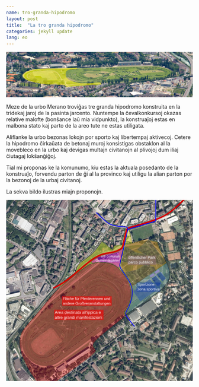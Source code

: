 ```yaml
---
name: tro-granda-hipodromo
layout: post
title:  "La tro granda hipodromo"
categories: jekyll update
lang: eo
---
```

![La hipodromo de Merano](../../bildoj/Pferderennplatz1.png)

Meze de la urbo Merano troviĝas tre granda hipodromo konstruita en la tridekaj jaroj de la pasinta jarcento. Nuntempe la ĉevalkonkursoj okazas relative malofte (bonŝance laŭ mia vidpunkto), la konstruaĵoj estas en malbona stato kaj parto de la areo tute ne estas utiligata. 

Aliflanke la urbo bezonas lokojn por sporto kaj libertempaj aktivecoj. Cetere la hipodromo ĉirkaŭata de betonaj muroj konsistigas obstaklon al la movebleco en la urbo kaj devigas multajn civitanojn al plivojoj dum iliaj ĉiutagaj lokŝanĝiĝoj.

Tial mi proponas ke la komunumo, kiu estas la aktuala posedanto de la konstruaĵo, forvendu parton de ĝi al la provinco kaj utiligu la alian parton por la bezonoj de la urbaj civitanoj.

La sekva bildo ilustras miajn proponojn.

![Mia propono](../../bildoj/poloplatz.png)


